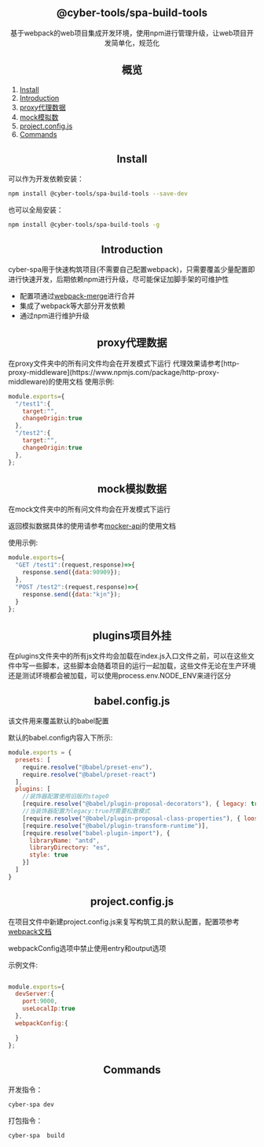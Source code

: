 <h2 align="center">@cyber-tools/spa-build-tools</h2>

<div align="center">基于webpack的web项目集成开发环境，使用npm进行管理升级，让web项目开发简单化，规范化</div>

<h2 align="center">概览</h2>

1. [Install](#Install)
2. [Introduction](#Introduction)
3. [proxy代理数据](#proxy代理数据)
4. [mock模拟数](#mock模拟数)
5. [project.config.js](#project.config.js)
6. [Commands](#Commands)

<h2 align="center">Install</h2>

可以作为开发依赖安装：

```bash
npm install @cyber-tools/spa-build-tools --save-dev
```

也可以全局安装：

```bash
npm install @cyber-tools/spa-build-tools -g
```



<h2 align="center">Introduction</h2>



cyber-spa用于快速构筑项目(不需要自己配置webpack)，只需要覆盖少量配置即进行快速开发，后期依赖npm进行升级，尽可能保证加脚手架的可维护性

- 配置项通过[webpack-merge](https://www.npmjs.com/package/webpack-merge)进行合并
- 集成了webpack等大部分开发依赖
- 通过npm进行维护升级

<h2 align="center">proxy代理数据</h2>
在proxy文件夹中的所有问文件均会在开发模式下运行
代理效果请参考[http-proxy-middleware](https://www.npmjs.com/package/http-proxy-middleware)的使用文档
使用示例:

```javascript
module.exports={
  "/test1":{
    target:"",
    changeOrigin:true
  },
  "/test2":{
    target:"",
    changeOrigin:true
  },
};
```

<h2 align="center">mock模拟数据</h2>
在mock文件夹中的所有问文件均会在开发模式下运行

返回模拟数据具体的使用请参考[mocker-api](https://www.npmjs.com/package/mocker-api)的使用文档

使用示例:
```javascript
module.exports={
  "GET /test1":(request,response)=>{
    response.send({data:90909});
  },
  "POST /test2":(request,response)=>{
    response.send({data:"kjn"});
  }
};
```

<h2 align="center">plugins项目外挂</h2>
在plugins文件夹中的所有js文件均会加载在index.js入口文件之前，可以在这些文件中写一些脚本，这些脚本会随着项目的运行一起加载，这些文件无论在生产环境还是测试环境都会被加载，可以使用process.env.NODE_ENV来进行区分

<h2 align="center">babel.config.js</h2>
该文件用来覆盖默认的babel配置

默认的babel.config内容入下所示:

```javascript
module.exports = {
  presets: [
    require.resolve("@babel/preset-env"),
    require.resolve("@babel/preset-react")
  ],
  plugins: [
    //装饰器配置使用旧版的stage0
    [require.resolve("@babel/plugin-proposal-decorators"), { legacy: true }],
    //当装饰器配置为legacy:true时需要松散模式
    [require.resolve("@babel/plugin-proposal-class-properties"), { loose: true }],
    [require.resolve("@babel/plugin-transform-runtime")],
    [require.resolve("babel-plugin-import"), {
      libraryName: "antd",
      libraryDirectory: "es",
      style: true
    }]
  ]
}
```

<h2 align="center">project.config.js</h2>

在项目文件中新建project.config.js来复写构筑工具的默认配置，配置项参考[webpack文档](https://www.webpackjs.com/configuration/)

webpackConfig选项中禁止使用entry和output选项

示例文件:

```javascript

module.exports={
  devServer:{
    port:9000,
    useLocalIp:true
  },
  webpackConfig:{
    
  }
};
```

<h2 align="center">Commands</h2>

开发指令：

```bash
cyber-spa dev
```

打包指令：

``` bash
cyber-spa  build
```


